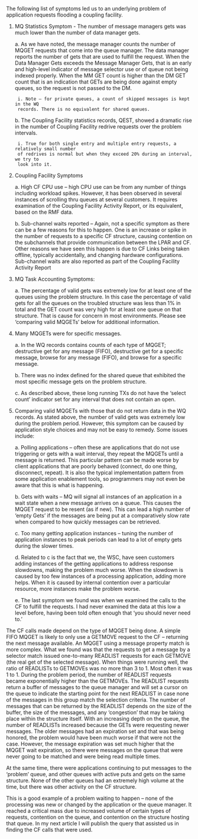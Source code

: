 The following list of symptoms led us to an underlying problem of application requests flooding a
coupling facility.

1) MQ Statistics Symptom - The number of message managers gets was much lower than the
number of data manager gets.

    a. As we have noted, the message manager counts the number of MQGET requests that
    come into the queue manager. The data manager reports the number of gets that are
    used to fulfill the request. When the Data Manager Gets exceeds the Message Manager
    Gets, that is an early and high-level indicator of message selector use or of queue not
    being indexed properly. When the MM GET count is higher than the DM GET count that
    is an indication that GETs are being done against empty queues, so the request is not
    passed to the DM.

        i. Note – for private queues, a count of skipped messages is kept in the WQ
        records. There is no equivalent for shared queues.
    b. The Coupling Facility statistics records, QEST, showed a dramatic rise in the number of
    Coupling Facility redrive requests over the problem intervals.

        i. True for both single entry and multiple entry requests, a relatively small number
        of redrives is normal but when they exceed 20% during an interval, we try to
        look into it.

2) Coupling Facility Symptoms

    a. High CF CPU use – high CPU use can be from any number of things including workload
    spikes. However, it has been observed in several instances of scrolling thru queues at
    several customers. It requires examination of the Coupling Facility Activity Report, or its
    equivalent, based on the RMF data.

    b. Sub-channel waits reported – Again, not a specific symptom as there can be a few
    reasons for this to happen. One is an increase or spike in the number of requests to a
    specific CF structure, causing contention on the subchannels that provide
    communication between the LPAR and CF. Other reasons we have seen this happen is
    due to CF Links being taken offline, typically accidentally, and changing hardware
    configurations. Sub-channel waits are also reported as part of the Coupling Facility
    Activity Report

3) MQ Task Accounting Symptoms:

    a. The percentage of valid gets was extremely low for at least one of the queues using the
    problem structure. In this case the percentage of valid gets for all the queues on the
    troubled structure was less than 1% in total and the GET count was very high for at least
    one queue on that structure. That is cause for concern in most environments. Please
    see ‘comparing valid MQGETs’ below for additional information.

4) Many MQGETs were for specific messages.

    a. In the WQ records contains counts of each type of MQGET; destructive get for any
    message (FIFO), destructive get for a specific message, browse for any message (FIFO),
    and browse for a specific message.

    b. There was no index defined for the shared queue that exhibited the most specific
    message gets on the problem structure.

    c. As described above, these long running TXs do not have the ‘select count’ indicator set
    for any interval that does not contain an open.

5) Comparing valid MQGETs with those that do not return data in the WQ records. As stated
above, the number of valid gets was extremely low during the problem period. However, this
symptom can be caused by application style choices and may not be easy to remedy. Some
issues include:

    a. Polling applications – often these are applications that do not use triggering or gets with
    a wait interval, they repeat the MQGETs until a message is returned. This particular
    pattern can be made worse by client applications that are poorly behaved (connect, do
    one thing, disconnect, repeat). It is also the typical implementation pattern from some
    application enablement tools, so programmers may not even be aware that this is what
    is happening.

    b. Gets with waits – MQ will signal all instances of an application in a wait state when a
    new message arrives on a queue. This causes the MQGET request to be resent (as if
    new). This can lead a high number of ‘empty Gets’ if the messages are being put at a
    comparatively slow rate when compared to how quickly messages can be retrieved.

    c. Too many getting application instances – tuning the number of application instances to
    peak periods can lead to a lot of empty gets during the slower times.

    d. Related to c is the fact that we, the WSC, have seen customers adding instances of the
    getting applications to address response slowdowns, making the problem much worse.
    When the slowdown is caused by too few instances of a processing application, adding
    more helps. When it is caused by internal contention over a particular resource, more
    instances make the problem worse.

    e. The last symptom we found was when we examined the calls to the CF to fulfill the
    requests. I had never examined the data at this low a level before, having been told
    often enough that ‘you should never need to.’

The CF calls made depend on the type of MQGET being done. A simple FIFO MQGET is
likely to only use a GETMOVE request to the CF – returning the next message available.
An MQGET using a message property match is more complex. What we found was that
the requests to get a message by a selector match issued one-to-many READLIST
requests for each GETMOVE (the real get of the selected message). When things were
running well, the ratio of READLISTs to GETMOVEs was no more than 3 to 1. Most often
it was 1 to 1. During the problem period, the number of READLIST requests became
exponentially higher than the GETMOVEs. The READLIST requests return a buffer of
messages to the queue manager and will set a cursor on the queue to indicate the
starting point for the next READLIST in case none of the messages in this group match
the selection criteria. The number of messages that can be returned by the READLIST
depends on the size of the buffer, the size of the messages, and any ‘congestion’ that
may be taking place within the structure itself. With an increasing depth on the queue,
the number of READLISTs increased because the GETs were requesting newer messages.
The older messages had an expiration set and that was being honored, the problem
would have been much worse if that were not the case. However, the message
expiration was set much higher that the MQGET wait expiration, so there were
messages on the queue that were never going to be matched and were being read
multiple times.

At the same time, there were applications continuing to put messages to the ‘problem’
queue, and other queues with active puts and gets on the same structure. None of the
other queues had an extremely high volume at the time, but there was other activity on
the CF structure.

This is a good example of a problem waiting to happen – none of the processing was
new or changed by the application or the queue manager. It reached a critical mass due
to increased volume of certain types of requests, contention on the queue, and
contention on the structure hosting that queue. In my next article I will publish the
query that assisted us in finding the CF calls that were used. 